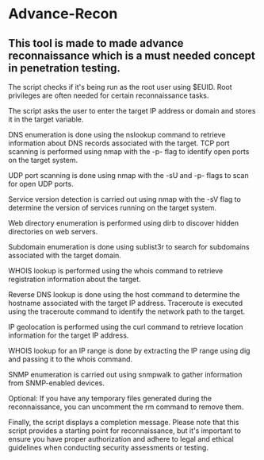 # Advance-Recon 
This tool is made to made advance reconnaissance  which is a must needed concept in penetration testing.
---------------------------------------------------------------------------------------------------------------------------------

The script checks if it's being run as the root user using $EUID. Root privileges are often needed for certain reconnaissance tasks. 

The script asks the user to enter the target IP address or domain and stores it in the target variable.

 DNS enumeration is done using the nslookup command to retrieve information about DNS records associated with the target. 
TCP port scanning is performed using nmap with the -p- flag to identify open ports on the target system.

 UDP port scanning is done using nmap with the -sU and -p- flags to scan for open UDP ports.

 Service version detection is carried out using nmap with the -sV flag to determine the version of services running on the target system.

 Web directory enumeration is performed using dirb to discover hidden directories on web servers.

 Subdomain enumeration is done using sublist3r to search for subdomains associated with the target domain.

 WHOIS lookup is performed using the whois command to retrieve registration information about the target.

 Reverse DNS lookup is done using the host command to determine the hostname associated with the target IP address. 
Traceroute is executed using the traceroute command to identify the network path to the target.

 IP geolocation is performed using the curl command to retrieve location information for the target IP address. 

WHOIS lookup for an IP range is done by extracting the IP range using dig and passing it to the whois command.

 SNMP enumeration is carried out using snmpwalk to gather information from SNMP-enabled devices.

 Optional: If you have any temporary files generated during the reconnaissance, you can uncomment the rm command to remove them.

 Finally, the script displays a completion message. Please note that this script provides a starting point for reconnaissance, but it's important to ensure you have proper authorization and adhere to legal and ethical guidelines when conducting security assessments or testing.

